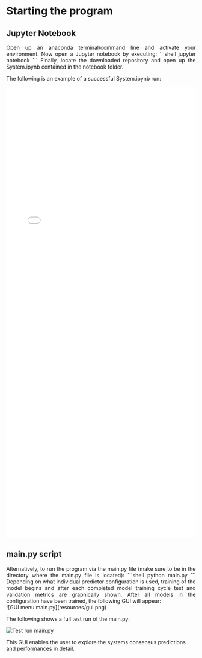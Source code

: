 <style>
	.formatting {
		text-align: justify;
	 }
</style>

# Starting the program
## Jupyter Notebook
<div class="formatting">
Open up an anaconda terminal/command line and activate your environment. Now open a Jupyter notebook by executing: 
```shell
jupyter notebook
```
Finally, locate the downloaded repository and open up the System.ipynb contained in the notebook folder. 

The following is an example of a successful System.ipynb run:

</div>

<embed src="/resources/ExampleSystem.pdf" type="application/pdf" width="100%" height="1200px">

## main.py script
<div class="formatting">
Alternatively, to run the program via the main.py file (make sure to be in the directory where the main.py file is located):
```shell
python main.py
```
Depending on what individual predictor configuration is used, training of the model begins and after each completed model training cycle test and validation metrics are graphically shown. After all models in the configuration have been trained, the following GUI will appear:

</div>
![GUI menu main.py](resources/gui.png)

The following shows a full test run of the main.py:


![Test run main.py](resources/ExampleMain.gif)

This GUI enables the user to explore the systems consensus predictions and performances in detail.
